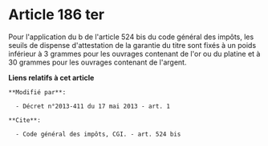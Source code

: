 # Article 186 ter

Pour l'application du b de l'article 524 bis du code général des impôts, les seuils de dispense d'attestation de la garantie
du titre sont fixés à un poids inférieur à 3 grammes pour les ouvrages contenant de l'or ou du platine et à 30 grammes pour
les ouvrages contenant de l'argent.

**Liens relatifs à cet article**

	**Modifié par**:

	  - Décret n°2013-411 du 17 mai 2013 - art. 1

	**Cite**:

	  - Code général des impôts, CGI. - art. 524 bis
